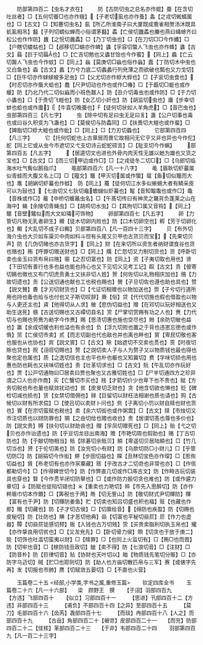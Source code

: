 <!-- { "loadSidebar": true } -->
　　防部第四百二【虫名才衣在】
　　防【古防切虫之总名亦作蜫】蚕【在含切吐丝者】□【五何切蚕□也亦作蛾】【子老切虱也亦作蚤】螽【之戎切蜙蝑属也】□【古文】□【知蹇切虫名】虱【所乙所淮南子曰大厦既成鷰雀相贺汤沐既具虮虱相吊】蠽【子列切蜩似蝉而小俗谓茅蠽】蟊【亡侯切蠿蟊也螣也燕曰蝳蜍齐曰松公也作作防】蠿【之恱切蠿蟊】□【乃丁切虫也】□【在刀切□□今作螬】□【户瞎切蝼蛄也】□【邲移切□蛸亦作蜱】蠭【孚容切螫人飞虫也亦作蜂】蠭【古文】螶【巨于切螶也】□【亡吉切勉也又蠭甘饴也今作蜜】【同上】蟁【亡云切齧人飞虫也今作蚊】□【同上】蝱【莫庚切□蝱也俗作蝱】蠹【丁防切木中虫也又白鱼也】螙【古文】蠡【力兮力底二切蠡蠡行列皃薄之而欲破也瓢也又力戈切】□【巨牛切亦作蛷蛷螋多足虫】□【父尤切亦作蜉大蜉也】□【子衮切虫食也】【时忍切亦作蜃大蛤也】蠢【尺尹切动也作也或作□偆】□【于甗切□蜓也或作蝘】防【乃北乃代二切似蝱而小班色齧人】防【丑介切毒虫也或作防】□【于力切小蠭也】□【于贵切飞螘也】防【女乙切小奸也】防【胡监切虫也】蠯【步幸切蚌也蛤也或作螷】【牛袁切晚蚕也】【徒何切状如人羊角虎】□【音巴虫也】虫部第四百三【凡七字】
　　虫【除中切有足曰虫无足曰豸】蛊【公户切事也毒也或曰谷久积变为飞蛊也】□【莫侯切与防蟊同】□【扶畏切大螘也或作蜚】□【婢脂切□蜉大螘也或作蚍】□【同上】□【力刃切蟁也】
　　它部第四百四【凡三字】
　　它【托何切蛇也上古章居而畏它故相问无它乎又非也异也今作佗】蛇【同上它或从虫今市遮切又弋支切诗云蛇蛇硕言】□【耻支切今作螭】
　　部第四百五【凡五字】
　　【居逵切文也进也外骨内肉天性无雄以虵为雄也又货之宝也】□【古文】□【而三切甲边或作□】□【之戎徒冬二切□】□【乌郎切临海水吐气觜似鹅指爪】
　　黾部第四百六【凡一十八字】
　　黾【眉耿切虾蟇属似青蛙而大腹又名上□】□【籀文】鼈【甲灭切属或作蟞】鼋【鱼切似鼈而大也】鼃【胡娲切虾蟇也作蛙】　防【同上】鼍【徒何切江水多似蜥蜴大者有鳞采皮可以为鼔也】【七由切又七狄切鼀蟾蠩似虾蟇也】鼅【音知鼅鼄也或作□】鼄【音株或作□】鼂【中桥切蝘鼂虫名】□【午髙切传曰有神灵之鼇背负蓬莱之山在海中】蝇【余陵切青蝇虫】□【胡鸡切水虫】□【其拘切□属又音钩】【同上】鼊【音壁鼊似而大文如瑇可饰物】
　　卵部第四百七【凡五字】
　　卵【力管切凡物无乳者卵生】贕【徒木切卵内败也】防【口木切卵空也】孵【芳于切卵化也】毈【大乱切不成子曰毈】贝部第四百八【凡一百四十三字】
　　贝【布外切海介虫也大贝如车渠贝中肉如科斗但有头尾又贝甲也古货贝而宝】【先果切贝声】防【几伪切赌也亦古货字】【同上】财【在来切所以资生者纳财谓食谷也货也赂也】贿【呼罪切赠送财也】□【同上】贎【亡怨切又力制切货也】货【呼卧切卖也金玉曰货布帛曰赂】赈【之忍切富也】防【同上】资【子夷切取也用也】贤【下田切有善行也多也益也能也持心也又下见切义见考工记】臤【古文】贲【佊寄切餙也徴也又布门切虎贲勇士又扶非切人姓】贺【何佐切以礼物相庆加也】赂【力故切遗也】贡【公送切通也献也工也税也赐也】賛【子旦切佐也遵也助也具也】赞【説文賛】賮【才刃切财货也】□【弋证切相赠也以物加送也】赍【子兮切行道所用也持也备也给与也付也又子斯切叹辞】賷【俗】贷【代代切施也假也借盈也以物与人更还主也】貣【他得切从人求】貱【悲伪切益也】赠【在邓切以玩好相送也又助生送死】赣【古送切赐也又古禫切县名】赏【尸掌切赏赐有功之人也】赉【力代切与也赐也劳赉为勑字今作赉】赐【思渍切惠也施也空尽也】貤【余防切貱也益也】赢【余成切缓也利也溢也有余也】负【浮九切担也置之于背也违恩忘徳也或作偩】贸【亡侯切市卖】贰【而志切副也代也敌也并也离也畔也】賔【卑民切敬也客也服也从也协也】宾【説文賔】□【古文】賖【始遮切不交卖也贯也】贳【时夜切賖也贷也】贶【诩诳切赐也】赘【之説切卖人子与人为赘子又以物质钱也最也得也聚也定也属也】质【之逸切信也主也平也朴也躯也又知冀切】费【孚味切损也用也惠也防也耗也又扶味切姓也】责【壮革切求也】□【古文】貦【午乱切亦作玩好也】贾【公戸切通物曰□居卖曰贾也聚也又古雅切姓也】□【尸羊切通四方之珍异谓之□人也亦作商】买【亡蟹切市买也】贱【才箭切价少也卑下也不贵也】赋【方务切税也布也量也赋敛扰动也】贫【皮旻切乏财也】贪【他含切欲也惏也】贬【碑检切减也损也】赁【女禁切借佣也】赇【巨留切以财枉法相谢也质也请也】购【古候切以财有所求偿】□【使吕切以卖财卜问也】赀【子离切小罚以财自赎也财也货也】賨【在宗切蛮赋也税也】卖【余六切衒也或作粥鬻】□【古文】赎【市烛切又市注切质也以财防罪也】赒【之由切给也赡也收也】贵【居谓切髙也尊也多价也】防【説文贵】赙【扶句切以财助丧也】赗【孚凤切赠死也】□【同上】贻【弋之切贝也亦作诒遗也】防【乎豆切龙目出南海】赡【市艳切周也假助也】赌【丁古切防也】防【于献切物相当】貾【除碁切余貾贝】贆【卑遥切贝居陆贆也】□【竹几切当也】赟【于伦切美也】防【汝兖切小有财】防【乌款切防□小财儿】□【乎管切防□】防【胡狷切今作衒】賆【步田切益也】賝【丑林切宝色亦作琛】□【思徇切益也】賲【布老切有也亦作宲粟藏】赅【乎改古才二切竒也非常也亦】□【作侅都勒切今】□【作得婢世切今】防【作弊直几切或作□庤古文】防【作畤古玩切装具也穿也】贀【今作贯羊闭切防拏也】□【或作防力振切贪也难也】防【或作遴力章切】【防赋也徒陷切错也】【重卖也力艳切】賥【市先入思醉切】防【亦作粹眉巾切本作鍲】□【筭税也于两】貹【切无訾山】防【敬切财式尹切賱防】賱【富有也于尹】防【切賱防姜鱼】贮【切卖也知吕切盛也积也福】赃【也藏也作郎】賳【切藏也】防【子才切古侯】□【切廪给音】【绵防也疾盈】防【切赐也皮秘切】防【壮防也】賟【才恶切他典】赑【切富也平秘切赑屃】屃【作力也虚器】贉【切赑屃徒感切预】贩【入钱也古万切贱】贽【买贵卖脂利切执玉帛也】贚【亦作挚良用切贫也】□【又龙皃先】□【卧切骨力侯】賏【切贪也于放于庚二】赕【切饰也吐滥切蛮夷以财】□【赎罪】□【也同上火监切有】□【贿□也而晋】防【切牢也音】□【榇防钱丑政切】賶【卖不得】防【七浪切音】□【注财】□【防音朴】防【巨律切音】贴【协财也天叶切以】賉【物质钱先笔切分赈】□【亦防字乌迈切】贼【贮□也耶则切】防【劫人也方庙切散匹帛与三军】赛【或俵字先再】发【切报也市肺】赝【切赋敛五晏切】□【不直也火营】

　　玉篇卷二十五
<经部,小学类,字书之属,重修玉篇>
　　钦定四库全书
　　玉篇卷二十六【凡一十六部】　　梁　顾野王　撰
　　【于诩】羽部四百九　　　　【方违】飞部四百十
　　【似立】习部四百十一　　　【思进】卂部四百十二【方违】非部四百十三　　　【甫负】不部四百十四【之异】至部四百十五　　　【莫刀】毛部四百十六【齿芮】毳部四百十七　　　【而琰】冉部四百十八【人之】而部四百十九　　　【古岳】角部四百二十【被竒】皮部四百二十一　　【而兖】防部四百二十二【佳核】革部四百二十三　　【于非】韦部四百二十四
　　羽部第四百九【凡一百二十三字】
